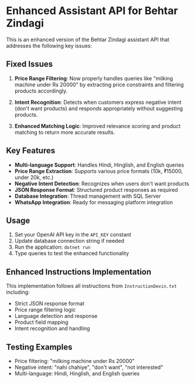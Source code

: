 # Enhanced Assistant API for Behtar Zindagi

This is an enhanced version of the Behtar Zindagi assistant API that addresses the following key issues:

## Fixed Issues

1. **Price Range Filtering**: Now properly handles queries like "milking machine under Rs 20000" by extracting price constraints and filtering products accordingly.

2. **Intent Recognition**: Detects when customers express negative intent (don't want products) and responds appropriately without suggesting products.

3. **Enhanced Matching Logic**: Improved relevance scoring and product matching to return more accurate results.

## Key Features

- **Multi-language Support**: Handles Hindi, Hinglish, and English queries
- **Price Range Extraction**: Supports various price formats (10k, ₹15000, under 20k, etc.)
- **Negative Intent Detection**: Recognizes when users don't want products
- **JSON Response Format**: Structured product responses as required
- **Database Integration**: Thread management with SQL Server
- **WhatsApp Integration**: Ready for messaging platform integration

## Usage

1. Set your OpenAI API key in the `API_KEY` constant
2. Update database connection string if needed
3. Run the application: `dotnet run`
4. Type queries to test the enhanced functionality

## Enhanced Instructions Implementation

This implementation follows all instructions from `InstructionDevin.txt` including:
- Strict JSON response format
- Price range filtering logic
- Language detection and response
- Product field mapping
- Intent recognition and handling

## Testing Examples

- Price filtering: "milking machine under Rs 20000"
- Negative intent: "nahi chahiye", "don't want", "not interested"
- Multi-language: Hindi, Hinglish, and English queries
